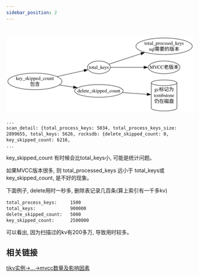 ```yaml
---
sidebar_position: 2
---
```

#

![读取代价](./img/指标-keys.svg)



```
...
scan_detail: {total_process_keys: 5034, total_process_keys_size: 2899655, total_keys: 5626, rocksdb: {delete_skipped_count: 0, key_skipped_count: 6216, 
...
 ```


key_skipped_count 有时候会比total_keys小, 可能是统计问题。

如果MVCC版本很多, 则 total_processed_keys 远小于 total_keys或key_skipped_count, 是不好的现象。

下面例子, delete用时一秒多, 删除表记录几百条(算上索引有一千多kv)
```
total_process_keys:     1500
total_keys:             900000
delete_skipped_count:   5000
key_skipped_count:      2500000
```
可以看出, 因为扫描过的kv有200多万, 导致用时较多。

## 相关链接
[tikv实例->...->mvcc数量及影响因素](../../../2实例管理与优化/2TiKV实例/GC,合并,MVCC/mvcc数量及影响因素)

